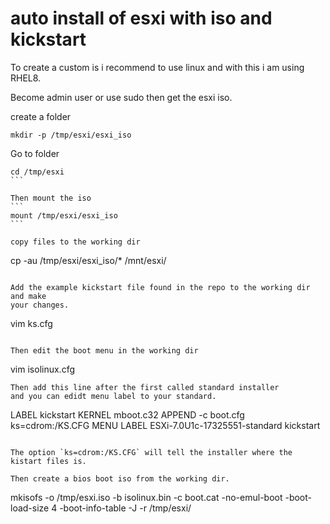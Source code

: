 # auto install of esxi with iso and kickstart

To create a custom is i recommend to use linux and with this i am using RHEL8.

Become admin user or use sudo then get the esxi iso.


create a folder

```
mkdir -p /tmp/esxi/esxi_iso
```

Go to folder

````
cd /tmp/esxi
```

Then mount the iso 
```
mount /tmp/esxi/esxi_iso
```

copy files to the working dir
````
cp -au /tmp/esxi/esxi_iso/*  /mnt/esxi/
```

Add the example kickstart file found in the repo to the working dir and make 
your changes. 
```
vim ks.cfg
```

Then edit the boot menu in the working dir
```
vim isolinux.cfg

```
Then add this line after the first called standard installer
and you can edidt menu label to your standard.
```
LABEL kickstart
  KERNEL mboot.c32
  APPEND -c boot.cfg ks=cdrom:/KS.CFG
  MENU LABEL ESXi-7.0U1c-17325551-standard kickstart
```

The option `ks=cdrom:/KS.CFG` will tell the installer where the kistart files is.

Then create a bios boot iso from the working dir.
```
mkisofs -o /tmp/esxi.iso -b isolinux.bin -c boot.cat -no-emul-boot -boot-load-size 4 -boot-info-table -J -r /tmp/esxi/
```

